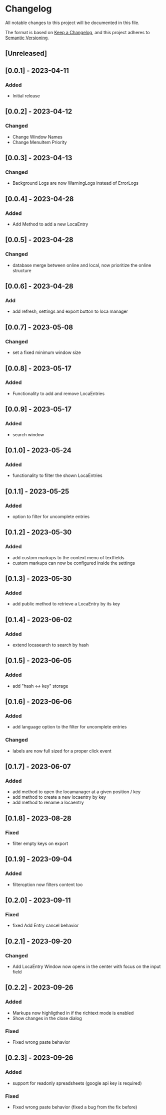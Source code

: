 # Changelog
All notable changes to this project will be documented in this file.

The format is based on [Keep a Changelog](https://keepachangelog.com/en/1.0.0/),
and this project adheres to [Semantic Versioning](https://semver.org/spec/v2.0.0.html).

## [Unreleased]

## [0.0.1] - 2023-04-11
### Added
- Initial release

## [0.0.2] - 2023-04-12
### Changed
- Change Window Names
- Change MenuItem Priority

## [0.0.3] - 2023-04-13
### Changed
- Background Logs are now WarningLogs instead of ErrorLogs

## [0.0.4] - 2023-04-28
### Added
- Add Method to add a new LocaEntry

## [0.0.5] - 2023-04-28
### Changed
- database merge between online and local, now prioritize the online structure

## [0.0.6] - 2023-04-28
### Add
- add refresh, settings and export button to loca manager

## [0.0.7] - 2023-05-08
### Changed
- set a fixed minimum window size

## [0.0.8] - 2023-05-17
### Added
- Functionality to add and remove LocaEntries

## [0.0.9] - 2023-05-17
### Added
- search window

## [0.1.0] - 2023-05-24
### Added
- functionality to filter the shown LocaEntries

## [0.1.1] - 2023-05-25
### Added
- option to filter for uncomplete entries

## [0.1.2] - 2023-05-30
### Added
- add custom markups to the context menu of textfields
- custom markups can now be configured inside the settings

## [0.1.3] - 2023-05-30
### Added
- add public method to retrieve a LocaEntry by its key

## [0.1.4] - 2023-06-02
### Added
- extend locasearch to search by hash

## [0.1.5] - 2023-06-05
### Added
- add "hash <-> key" storage

## [0.1.6] - 2023-06-06
### Added
- add language option to the filter for uncomplete entries
### Changed
- labels are now full sized for a proper click event

## [0.1.7] - 2023-06-07
### Added
- add method to open the locamanager at a given position / key
- add method to create a new locaentry by key
- add method to rename a locaentry

## [0.1.8] - 2023-08-28
### Fixed
- filter empty keys on export

## [0.1.9] - 2023-09-04
### Added
- filteroption now filters content too

## [0.2.0] - 2023-09-11
### Fixed
- fixed Add Entry cancel behavior

## [0.2.1] - 2023-09-20
### Changed
- Add LocaEntry Window now opens in the center with focus on the input field

## [0.2.2] - 2023-09-26
### Added
- Markups now highligthed in if the richtext mode is enabled
- Show changes in the close dialog
### Fixed
- Fixed wrong paste behavior

## [0.2.3] - 2023-09-26
### Added
- support for readonly spreadsheets (google api key is required)
### Fixed
- Fixed wrong paste behavior (fixed a bug from the fix before)
